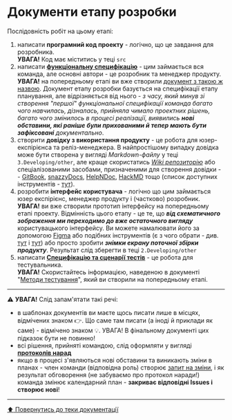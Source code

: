 # Документи етапу розробки

Послідовність робіт на цьому етапі:

1. написати **програмний код проекту** - логічно, що це завдання для розробника. <br> **УВАГА!** Код має міститись у теці ````src````
2. написати **[функціональну специфікацію](../3.Developing/Функціональна%20специфікація.md)** - цим займається вся команда, але основні автори - це розробник та менеджер продукту.<br> **УВАГА!** на попередньому етапі ви вже створили [документ з такою ж назвою](/docs/2.Planning/%D0%A4%D1%83%D0%BD%D0%BA%D1%86%D1%96%D0%BE%D0%BD%D0%B0%D0%BB%D1%8C%D0%BD%D0%B0%20%D1%81%D0%BF%D0%B5%D1%86%D0%B8%D1%84%D1%96%D0%BA%D0%B0%D1%86%D1%96%D1%8F.md). Документ етапу розробки базується на специфікації етапу планування, але  відрізняється від нього - *з часу, який минув зі створення "першої" функціональної специфікації команда багато чого навчилась, дізналась, прийняла чимало проектних рішень, багато чого змінилось в процесі реалізації, виявились **нові обставини, які раніше були прихованими й тепер мають бути зафіксовані** документально*.
3. створити **довідку з використання продукту** - це робота для юзер-експірієнса та реліз-менеджера. В найпростішому випадку довідка може бути створена у вигляді *Markdown-файлу* у теці ````3.Developing/other````, але краще скористатись *[Wiki репозиторію](https://docs.github.com/en/communities/documenting-your-project-with-wikis/about-wikis)* або спеціалізованими засобами, призначеними для створення довідки - - [GitBook](https://www.gitbook.com/), [snazzyDocs](https://snazzydocs.com/), [HelpNDoc](https://www.helpndoc.com/), [HackMD](https://hackmd.io/) тощо (список доступних інструментів - [тут](https://www.thefreecountry.com/programming/helpauthoring.shtml)).
4. розробити **інтерфейс користувача** - логічно що цим займається юзер експірієнс, менеджер продукту і (частково) розробник. <br>**УВАГА!** ви вже створили прототип інтерфейсу на попередньому етапі проекту. Відмінність цього етапу - це те, що ***від схематичного зображення ми переходимо до вже остаточного вигляду*** користувацького інтерфейсу. Ви можете намалювати його за допомогою [Figma](https://www.figma.com/ui-design-tool/) або подібних інструментів (є з чого обрати - див. [тут](https://www.hotjar.com/ui-design/tools/) і [тут](https://mockitt.wondershare.com/software-design/ui-design-software.html)) або просто зробити ***знімки екрану поточної збірки продукту***. Результат слід зберегти в теці ````2.Developing/other````
5. написати **[Специфікацію та сценарії тестів](../3.Developing/%D0%A1%D0%BF%D0%B5%D1%86%D0%B8%D1%84%D1%96%D0%BA%D0%B0%D1%86%D1%96%D1%8F%20%D1%96%20%D1%81%D1%86%D0%B5%D0%BD%D0%B0%D1%80%D1%96%D1%96%20%D1%82%D0%B5%D1%81%D1%82%D1%96%D0%B2.md)**  - це робота для тестувальника.<br>**УВАГА!** Скористайтесь інформацією, наведеною в документі "[Методи тестування](/docs/2.Planning/other/%D0%9C%D0%B5%D1%82%D0%BE%D0%B4%D0%B8%20%D1%82%D0%B5%D1%81%D1%82%D1%83%D0%B2%D0%B0%D0%BD%D0%BD%D1%8F.md)", який ви створили на попередньому етапі.
---

:warning: **УВАГА!**
Слід запам'ятати такі речі:
* в шаблонах документів ви маєте щось писати лише в місцях, відмічених знаком :point_right:. Що саме там писати (а іноді й приклади як саме) - відмічено знаком :bulb:. УВАГА! В фінальному документі цих підказок бути не повинно!
* всі рішення, прийняті командою, слід оформляти у вигляді **[протоколів нарад](/docs/1.Envisioning/other/%D0%91%D0%BB%D0%B0%D0%BD%D0%BA%20%D0%BF%D1%80%D0%BE%D1%82%D0%BE%D0%BA%D0%BE%D0%BB%D1%83%20%D0%BD%D0%B0%D1%80%D0%B0%D0%B4%D0%B8.md)**  
* якщо в процесі з'являються нові обставини та виникають зміни в планах - член команди (відповідна роль) створює [запит на зміни](/docs/1.Envisioning/other/%D0%A4%D0%BE%D1%80%D0%BC%D0%B0%20%D0%B7%D0%B0%D0%BF%D0%B8%D1%82%D1%83%20%D0%BD%D0%B0%20%D0%B7%D0%BC%D1%96%D0%BD%D0%B8.md), і як результат обговорення (не забуваємо про протокол наради!) команда змінює календарний план - **закриває відповідні Issues і створює нові**!
  
---
[:arrow_up: Повернутись до теки документації](/docs/README.md)



